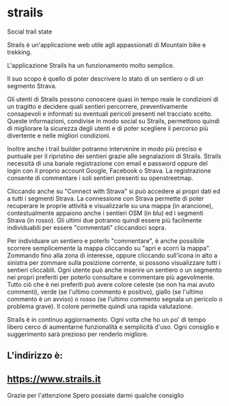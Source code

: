 # strails
Social trail state




Strails è un'applicazione web utile agli appassionati di Mountain bike e trekking.

L'applicazione Strails ha un funzionamento molto semplice.

Il suo scopo è quello di poter descrivere lo stato di un sentiero o di un segmento Strava.

Gli utenti di Strails possono conoscere quasi in tempo reale le condizioni di un tragitto e decidere quali sentieri percorrere, preventivamente consapevoli e informati su eventuali pericoli presenti nel tracciato scelto. Queste informazioni, condivise in modo social su Strails, permettono quindi di migliorare la sicurezza degli utenti e di poter scegliere il percorso più divertente e nelle migliori condizioni.

Inoltre anche i trail builder potranno intervenire in modo più preciso e puntuale per il ripristino dei sentieri grazie alle segnalazioni di Strails. Strails necessità di una banale registrazione con email e password oppure del login con il proprio account Google, Facebook o Strava. La registrazione consente di commentare i soli sentieri presenti su openstreetmap.

Cliccando anche su "Connect with Strava" si può accedere ai propri dati ed a tutti i segmenti Strava. La connessione con Strava permette di poter recuperare le proprie attività e visualizzarle su una mappa (in arancione), contestualmente appaiono anche i sentieri OSM (in blu) ed i segmenti Strava (in rosso). Gli ultimi due potranno quindi essere più facilmente individuabili per essere "commentati" cliccandoci sopra.

Per individuare un sentiero e poterlo "commentare", è anche possibile scorrere semplicemente la mappa cliccando su "apri e scorri la mappa". Zommando fino alla zona di interesse, oppure cliccando sull'icona in alto a sinistra per zommare sulla posizione corrente, si possono visualizzare tutti i sentieri cliccabili. Ogni utente può anche inserire un sentiero o un segmento nei propri preferiti per poterlo consultare e commentare più agevolmente. Tutto ciò che è nei preferiti può avere colore celeste (se non ha mai avuto commenti), verde (se l'ultimo commento è positivo), giallo (se l'ultimo commento è un avviso) o rosso (se l'ultimo commento segnala un pericolo o problema grave). Il colore permette quindi una rapida valutazione.

Strails è in continuo aggiornamento. Ogni volta che ho un po' di tempo libero cerco di aumentarne funzionalità e semplicità d'uso. Ogni consiglio e suggerimento sarà prezioso per renderlo migliore.

## L'indirizzo è:
## https://www.strails.it

Grazie per l'attenzione 
Spero possiate darmi qualche consiglio

